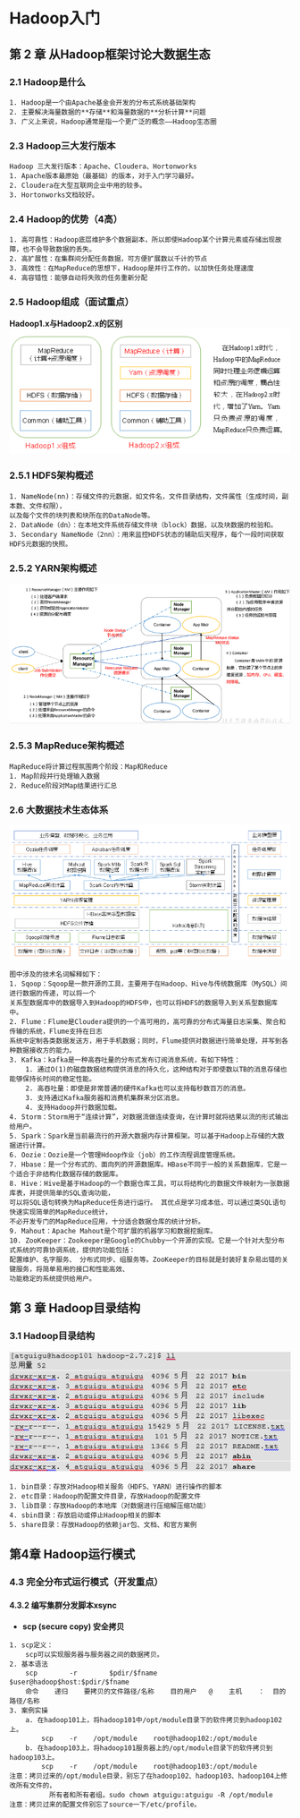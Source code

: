 # Hadoop入门
## 第 2 章 从Hadoop框架讨论大数据生态
### 2.1 Hadoop是什么
```
1. Hadoop是一个由Apache基金会开发的分布式系统基础架构
2. 主要解决海量数据的**存储**和海量数据的**分析计算**问题
3. 广义上来说，Hadoop通常是指一个更广泛的概念——Hadoop生态圈
```

### 2.3 Hadoop三大发行版本
```
Hadoop 三大发行版本：Apache、Cloudera、Hortonworks
1. Apache版本最原始（最基础）的版本，对于入门学习最好。
2. Cloudera在大型互联网企业中用的较多。
3. Hortonworks文档较好。
```

### 2.4 Hadoop的优势（4高）
```
1. 高可靠性：Hadoop底层维护多个数据副本，所以即使Hadoop某个计算元素或存储出现故障，也不会导致数据的丢失。
2. 高扩展性：在集群间分配任务数据，可方便扩展数以千计的节点
3. 高效性：在MapReduce的思想下，Hadoop是并行工作的，以加快任务处理速度
4. 高容错性：能够自动将失败的任务重新分配
```

### 2.5 Hadoop组成（面试重点）
**Hadoop1.x与Hadoop2.x的区别**    
![](_v_images/_1553175234_23396.png)

### 2.5.1 HDFS架构概述
```
1. NameNode(nn)：存储文件的元数据，如文件名，文件目录结构，文件属性（生成时间，副本数、文件权限），  
以及每个文件的块列表和块所在的DataNode等。
2. DataNode（dn）：在本地文件系统存储文件块（block）数据，以及块数据的校验和。
3. Secondary NameNode（2nn）：用来监控HDFS状态的辅助后天程序，每个一段时间获取HDFS元数据的快照。
```

### 2.5.2 YARN架构概述
![](_v_images/_1553176111_10288.png)

### 2.5.3 MapReduce架构概述
```
MapReduce将计算过程氛围两个阶段：Map和Reduce
1. Map阶段并行处理输入数据
2. Reduce阶段对Map结果进行汇总
```

### 2.6 大数据技术生态体系
![](_v_images/_1553217905_18341.png)
```
图中涉及的技术名词解释如下：
1. Sqoop：Sqoop是一款开源的工具，主要用于在Hadoop、Hive与传统数据库（MySQL）间进行数据的传递，可以将一个  
关系型数据库中的数据导入到Hadoop的HDFS中，也可以将HDFS的数据导入到关系型数据库中。
2. Flume：Flume是Cloudera提供的一个高可用的，高可靠的分布式海量日志采集、聚合和传输的系统，Flume支持在日志  
系统中定制各类数据发送方，用于手机数据；同时，Flume提供对数据进行简单处理，并写到各种数据接收方的能力。
3. Kafka：kafka是一种高吞吐量的分布式发布订阅消息系统，有如下特性：
    1. 通过O(1)的磁盘数据结构提供消息的持久化，这种结构对于即使数以TB的消息存储也能够保持长时间的稳定性能。  
    2. 高吞吐量：即使是非常普通的硬件Kafka也可以支持每秒数百万的消息。
    3. 支持通过Kafka服务器和消费机集群来分区消息。
    4. 支持Hadoop并行数据加载。
4. Storm：Storm用于“连续计算”，对数据流做连续查询，在计算时就将结果以流的形式输出给用户。
5. Spark：Spark是当前最流行的开源大数据内存计算框架。可以基于Hadoop上存储的大数据进行计算。
6. Oozie：Oozie是一个管理Hdoop作业（job）的工作流程调度管理系统。
7. Hbase：是一个分布式的、面向列的开源数据库。HBase不同于一般的关系数据库，它是一个适合于非结构化数据存储的数据库。
8. Hive：Hive是基于Hadoop的一个数据仓库工具，可以将结构化的数据文件映射为一张数据库表，并提供简单的SQL查询功能，  
可以将SQL语句转换为MapReduce任务进行运行。 其优点是学习成本低，可以通过类SQL语句快速实现简单的MapReduce统计，  
不必开发专门的MapReduce应用，十分适合数据仓库的统计分析。
9. Mahout：Apache Mahout是个可扩展的机器学习和数据挖掘库。
10. ZooKeeper：Zookeeper是Google的Chubby一个开源的实现。它是一个针对大型分布式系统的可靠协调系统，提供的功能包括：  
配置维护、名字服务、 分布式同步、组服务等。ZooKeeper的目标就是封装好复杂易出错的关键服务，将简单易用的接口和性能高效、  
功能稳定的系统提供给用户。
```

## 第 3 章 Hadoop目录结构
### 3.1 Hadoop目录结构
![](_v_images/_1553219282_235.png)
```
1. bin目录：存放对Hadoop相关服务（HDFS、YARN）进行操作的脚本
2. etc目录：Hadoop的配置文件目录，存放Hadoop的配置文件
3. lib目录：存放Hadoop的本地库（对数据进行压缩解压缩功能）
4. sbin目录：存放启动或停止Hadoop相关的脚本
5. share目录：存放Hadoop的依赖jar包、文档、和官方案例
```

## 第4章 Hadoop运行模式
### 4.3 完全分布式运行模式（开发重点）
#### 4.3.2 编写集群分发脚本xsync
* **scp (secure copy) 安全拷贝**
```
1. scp定义：
    scp可以实现服务器与服务器之间的数据拷贝。
2. 基本语法
    scp        -r        $pdir/$fname                $user@hadoop$host:$pdir/$fname
    命令    递归    要拷贝的文件路径/名称    目的用户   @    主机    ：  目的路径/名称
3. 案例实操
    a. 在hadoop101上，将hadoop101中/opt/module目录下的软件拷贝到hadoop102上。
        scp    -r    /opt/module    root@hadoop102:/opt/module
    b. 在hadoop103上，将hadoop101服务器上的/opt/module目录下的软件拷贝到hadoop103上。
        scp    -r    /opt/module    root@hadoop103:/opt/module
注意：拷贝过来的/opt/module目录，别忘了在hadoop102、hadoop103、hadoop104上修改所有文件的，  
          所有者和所有者组。sudo chown atguigu:atguigu -R /opt/module
注意：拷贝过来的配置文件别忘了source一下/etc/profile。

```










